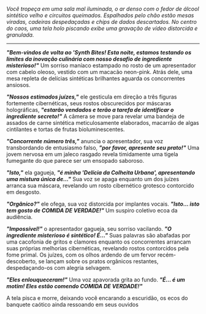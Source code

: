 _Você tropeça em uma sala mal iluminada, o ar denso com o fedor de álcool sintético velho e circuitos queimados. Espalhados pelo chão estão mesas viradas, cadeiras despedaçadas e chips de dados descartados. No centro do caos, uma tela holo piscando exibe uma gravação de vídeo distorcida e granulada._

---

**_"Bem-vindos de volta ao 'Synth Bites! Esta noite, estamos testando os limites da inovação culinária com nosso desafio de ingrediente misterioso!"_** Um sorriso maníaco estampado no rosto de um apresentador com cabelo oleoso, vestido com um macacão neon-pink. Atrás dele, uma mesa repleta de delícias sintéticas brilhantes aguarda os concorrentes ansiosos.

**_"Nossos estimados juízes,"_** ele gesticula em direção a três figuras fortemente cibernéticas, seus rostos obscurecidos por máscaras holográficas, **_"estarão vendados e terão a tarefa de identificar o ingrediente secreto!"_** A câmera se move para revelar uma bandeja de assados de carne sintética meticulosamente elaborados, macarrão de algas cintilantes e tortas de frutas bioluminescentes.

**_"Concorrente número três,"_** anuncia o apresentador, sua voz transbordando de entusiasmo falso, **_"por favor, apresente seu prato!"_** Uma jovem nervosa em um jaleco rasgado revela timidamente uma tigela fumegante do que parece ser um ensopado saboroso.

**_"Isto,"_** ela gagueja, **_"é minha 'Delícia da Colheita Urbana', apresentando uma mistura única de…"_** Sua voz se apaga enquanto um dos juízes arranca sua máscara, revelando um rosto cibernético grotesco contorcido em desgosto.

**_"Orgânico?"_** ele ofega, sua voz distorcida por implantes vocais. **_"Isto… isto tem gosto de COMIDA DE VERDADE!"_** Um suspiro coletivo ecoa da audiência.

**_"Impossível!"_** o apresentador gagueja, seu sorriso vacilando. **_"O ingrediente misterioso é sintético! É…"_** Suas palavras são abafadas por uma cacofonia de gritos e clamores enquanto os concorrentes arrancam suas próprias melhorias cibernéticas, revelando rostos contorcidos pela fome primal. Os juízes, com os olhos ardendo de um fervor recém-descoberto, se lançam sobre os pratos orgânicos restantes, despedaçando-os com alegria selvagem.

**_"Eles enlouqueceram!"_** Uma voz apavorada grita ao fundo. **_"É… é um motim! Eles estão comendo COMIDA DE VERDADE!"_**

A tela pisca e morre, deixando você encarando a escuridão, os ecos do banquete caótico ainda ressoando em seus ouvidos
